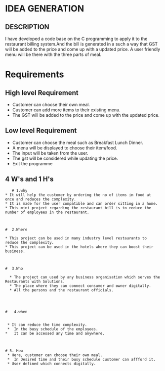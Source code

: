 # IDEA GENERATION
 ## DESCRIPTION
 I have developed a code base on the C programming to apply it to the restaurant billing system.And the bill is generated in a such a way that GST will be added to the price and come up with a updated price.
 A user friendly menu will be there with the three parts of meal.


 # Requirements

 ## High level Requirement
   *  Customer can choose their own meal.
   *  Customer can add more items to their existing menu.
   *  The GST will be added to the price and come up with the updated price.

   ## Low level Requirement
   * Customer can choose the meal such as Breakfast Lunch Dinner.
   * A menu will be displayed to choose their item/food.
   * The input will be taken from the user.
   * The gst will be considered while updating the price.
   * Exit the programme

   ## 4 W's and  1 H's


       # 1.why
    * It will help the customer by ordering the no of items in food at once and reduces the complexity.
    * It is made for the user compatible and can order sitting in a home. 
    * This mini project regarding the restaurant bill is to reduce the number of employees in the restaurant.



    #  2.Where

    * This project can be used in many industry level restaurants to reduce the complexity.
    * This project can be used in the hotels where they can boost their business.
    


    #  3.Who

      * The project can used by any business organisation which serves the Restaurants with Solutions.
      * The place where they can connect consumer and owner digitally.
      * All the persons and the restaurant officials.




    #   4.when


     * It can reduce the time complexity.
     *  In the busy schedule of the employees.
    *   It can be accessed any time and anywhere.



    # 5. How
     * Here, customer can choose their own meal.
     *  In Desired time and their busy schedule customer can affford it.
     * User defined which connects digitally.